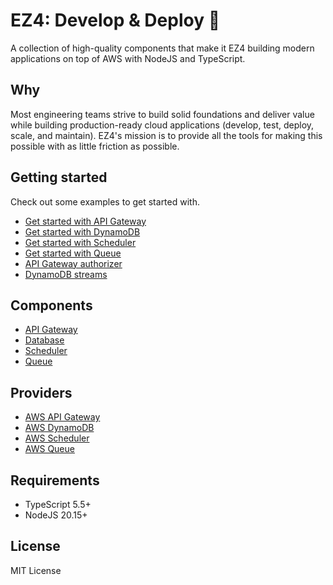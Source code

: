 # EZ4: Develop & Deploy 🚀

A collection of high-quality components that make it EZ4 building modern applications on top of AWS with NodeJS and TypeScript.

## Why

Most engineering teams strive to build solid foundations and deliver value while building production-ready cloud applications (develop, test, deploy, scale, and maintain). EZ4's mission is to provide all the tools for making this possible with as little friction as possible.

## Getting started

Check out some examples to get started with.

- [Get started with API Gateway](./examples/hello-aws-gateway)
- [Get started with DynamoDB](./examples/hello-aws-dynamodb)
- [Get started with Scheduler](./examples/hello-aws-scheduler)
- [Get started with Queue](./examples/hello-aws-queue)
- [API Gateway authorizer](./examples/aws-gateway-authorizer)
- [DynamoDB streams](./examples/aws-dynamodb-streams)

## Components

- [API Gateway](./packages/gateway/)
- [Database](./packages/database/)
- [Scheduler](./packages/scheduler/)
- [Queue](./packages/queue/)

## Providers

- [AWS API Gateway](./packages/aws-gateway/)
- [AWS DynamoDB](./packages/aws-dynamodb/)
- [AWS Scheduler](./packages/aws-scheduler/)
- [AWS Queue](./packages/aws-queue/)

## Requirements

- TypeScript 5.5+
- NodeJS 20.15+

## License

MIT License
